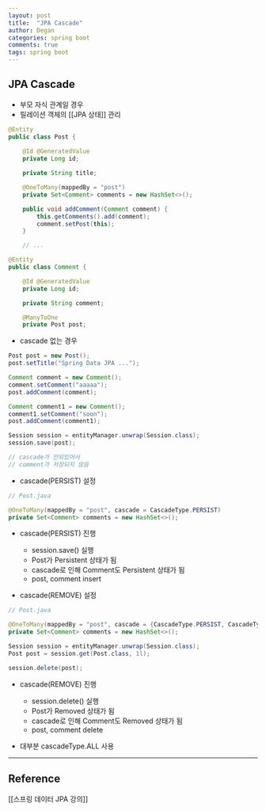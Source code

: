 ```yaml
---
layout: post
title:  "JPA Cascade"
author: Degan
categories: spring boot 
comments: true
tags: spring boot
---
```


## JPA Cascade

- 부모 자식 관계일 경우 
- 릴레이션 객체의 [[JPA 상태]] 관리

```java
@Entity
public class Post {
    
    @Id @GeneratedValue
    private Long id;

    private String title;

    @OneToMany(mappedBy = "post")
    private Set<Comment> comments = new HashSet<>();

    public void addComment(Comment comment) {
        this.getComments().add(comment);
        comment.setPost(this);
    }

	// ...
```

```java
@Entity
public class Comment {

    @Id @GeneratedValue
    private Long id;

    private String comment;

    @ManyToOne
    private Post post;
```

- cascade 없는 경우

```java
Post post = new Post();
post.setTitle("Spring Data JPA ...");

Comment comment = new Comment();
comment.setComment("aaaaa");
post.addComment(comment);

Comment comment1 = new Comment();
comment1.setComment("soon");
post.addComment(comment1);

Session session = entityManager.unwrap(Session.class);
session.save(post);

// cascade가 안되있어서
// comment가 저장되지 않음
```

- cascade(PERSIST) 설정

```java
// Post.java

@OneToMany(mappedBy = "post", cascade = CascadeType.PERSIST)
private Set<Comment> comments = new HashSet<>();
```

- cascade(PERSIST) 진행
	- session.save() 실행
	- Post가 Persistent 상태가 됨
	- cascade로 인해 Comment도 Persistent 상태가 됨
	- post, comment insert

- cascade(REMOVE) 설정

```java
// Post.java

@OneToMany(mappedBy = "post", cascade = {CascadeType.PERSIST, CascadeType.REMOVE})
private Set<Comment> comments = new HashSet<>();
```

```java
Session session = entityManager.unwrap(Session.class);
Post post = session.get(Post.class, 1l);

session.delete(post);
```

- cascade(REMOVE) 진행
	- session.delete() 실행
	- Post가 Removed 상태가 됨
	- cascade로 인해 Comment도 Removed 상태가 됨
	- post, comment delete

- 대부분 cascadeType.ALL 사용

---
## Reference

[[스프링 데이터 JPA 강의]]

